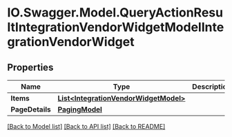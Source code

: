 # IO.Swagger.Model.QueryActionResultIntegrationVendorWidgetModelIntegrationVendorWidget
## Properties

Name | Type | Description | Notes
------------ | ------------- | ------------- | -------------
**Items** | [**List&lt;IntegrationVendorWidgetModel&gt;**](IntegrationVendorWidgetModel.md) |  | [optional] 
**PageDetails** | [**PagingModel**](PagingModel.md) |  | [optional] 

[[Back to Model list]](../README.md#documentation-for-models) [[Back to API list]](../README.md#documentation-for-api-endpoints) [[Back to README]](../README.md)


